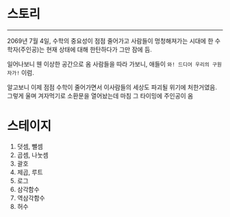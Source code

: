 # 스토리

---

2069년 7월 4일, 수학의 중요성이 점점 줄어가고 사람들이 멍청해져가는 시대에
한 수학자(주인공)는 현재 상태에 대해 한탄하다가 그만 잠에 듬.

일어나보니 웬 이상한 공간으로 옴
사람들을 따라 가보니, 애들이
`와! 드디어 우리의 구원자가!` 이럼.

알고보니 이제 점점 수학이 줄어가면서
이사람들의 세상도 파괴될 위기에 처한거였음.
그렇게 울며 겨자먹기로 소환문을 열어놨는데 마침 그 타이밍에 주인공이 옴

# 스테이지

1. 덧셈, 뺄셈
2. 곱셈, 나눗셈
3. 괄호
4. 제곱, 루트
5. 로그
6. 삼각함수
7. 역삼각함수
8. 허수